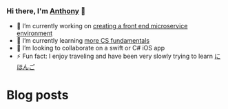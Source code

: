 ### Hi there, I'm [Anthony](https://keatinganthony.com) 👋


- 🔭 I’m currently working on [creating a front end microservice environment](https://bit.dev)
- 🌱 I’m currently learning [more CS fundamentals](https://cs50.harvard.edu)
- 👯 I’m looking to collaborate on a swift or C# iOS app
- ⚡ Fun fact: I enjoy traveling and have been very slowly trying to learn [にほんご](https://www.japansociety.org/)

# Blog posts
<!-- BLOG-POST-LIST:START -->
<!-- BLOG-POST-LIST:END -->
